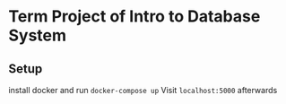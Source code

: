 # Term Project of Intro to Database System

## Setup

install docker and run `docker-compose up`
Visit `localhost:5000` afterwards